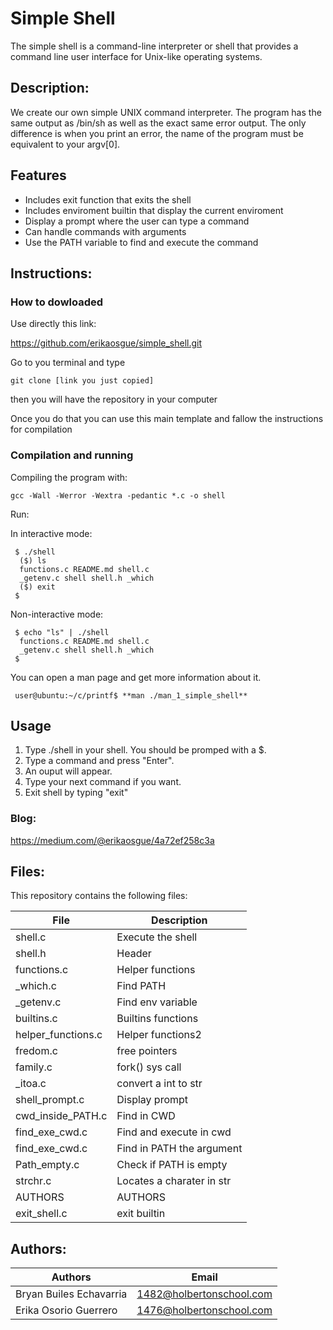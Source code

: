 # Simple Shell

The simple shell is a command-line interpreter or shell that provides a command line user interface for Unix-like operating systems.

## Description:

We create our own simple UNIX command interpreter. The program has the same output as /bin/sh as well as the exact same error output. The only difference is when you print an error, the name of the program must be equivalent to your argv[0].

## Features

- Includes exit function that exits the shell
- Includes enviroment builtin that display the current enviroment
- Display a prompt where the user can type a command
- Can handle commands with arguments
- Use the PATH variable to find and execute the command

## Instructions:

### How to dowloaded

Use directly this link:

https://github.com/erikaosgue/simple_shell.git

Go to you terminal and type

    git clone [link you just copied]

then you will have the repository in your computer

Once you do that you can use this main template and fallow the instructions for compilation

### Compilation and running

Compiling the program with:

    gcc -Wall -Werror -Wextra -pedantic *.c -o shell

Run:

In interactive mode:

     $ ./shell
      ($) ls
      functions.c README.md shell.c
      _getenv.c shell shell.h _which
      ($) exit
     $

Non-interactive mode:

     $ echo "ls" | ./shell
      functions.c README.md shell.c
      _getenv.c shell shell.h _which
     $

You can open a man page and get more information about it.

     user@ubuntu:~/c/printf$ **man ./man_1_simple_shell**

## Usage

1. Type ./shell in your shell. You should be promped with a \$.
2. Type a command and press "Enter".
3. An ouput will appear.
4. Type your next command if you want.
5. Exit shell by typing "exit"

### Blog:

https://medium.com/@erikaosgue/4a72ef258c3a

## Files:

This repository contains the following files:

| File               | Description               |
| ------------------ | ------------------------- |
| shell.c            | Execute the shell         |
| shell.h            | Header                    |
| functions.c        | Helper functions          |
| \_which.c          | Find PATH                 |
| \_getenv.c         | Find env variable         |
| builtins.c         | Builtins functions        |
| helper_functions.c | Helper functions2         |
| fredom.c           | free pointers             |
| family.c           | fork() sys call           |
| \_itoa.c           | convert a int to str      |
| shell_prompt.c     | Display prompt            |
| cwd_inside_PATH.c  | Find in CWD               |
| find_exe_cwd.c     | Find and execute in cwd   |
| find_exe_cwd.c     | Find in PATH the argument |
| Path_empty.c       | Check if PATH is empty    |
| strchr.c           | Locates a charater in str |
| AUTHORS            | AUTHORS                   |
| exit_shell.c       | exit builtin              |

## Authors:

| Authors                 | Email                    |
| ----------------------- | ------------------------ |
| Bryan Builes Echavarria | 1482@holbertonschool.com |
| Erika Osorio Guerrero   | 1476@holbertonschool.com |

